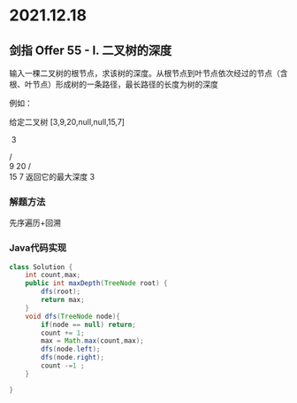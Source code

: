 # 2021.12.18

## 剑指 Offer 55 - I. 二叉树的深度

输入一棵二叉树的根节点，求该树的深度。从根节点到叶节点依次经过的节点（含根、叶节点）形成树的一条路径，最长路径的长度为树的深度

例如：

给定二叉树 [3,9,20,null,null,15,7]



​    3

   / \
  9  20
      /  \
    15   7
返回它的最大深度 3 

### 解题方法

先序遍历+回溯

### Java代码实现

```java
class Solution {
    int count,max;
    public int maxDepth(TreeNode root) {
        dfs(root);
        return max;
    }
    void dfs(TreeNode node){
        if(node == null) return;
        count += 1;
        max = Math.max(count,max);
        dfs(node.left);
        dfs(node.right);  
        count -=1 ;
    }

}
```

